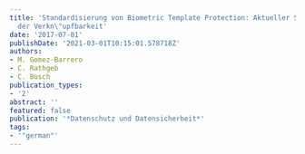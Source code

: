 ```yaml
---
title: 'Standardisierung von Biometric Template Protection: Aktueller Status und Bewertung
  der Verkn\"upfbarkeit'
date: '2017-07-01'
publishDate: '2021-03-01T10:15:01.578718Z'
authors:
- M. Gomez-Barrero
- C. Rathgeb
- C. Busch
publication_types:
- '2'
abstract: ''
featured: false
publication: '*Datenschutz und Datensicherheit*'
tags:
- '"german"'
---
```


